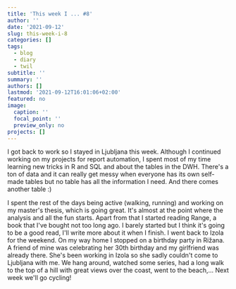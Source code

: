 ```yaml
---
title: 'This week I ... #8'
author: ''
date: '2021-09-12'
slug: this-week-i-8
categories: []
tags:
  - blog
  - diary
  - twil
subtitle: ''
summary: ''
authors: []
lastmod: '2021-09-12T16:01:06+02:00'
featured: no
image:
  caption: ''
  focal_point: ''
  preview_only: no
projects: []
---
```


I got back to work so I stayed in Ljubljana this week. Although I continued working on my projects for report automation, I spent most of my time learning new tricks in R and SQL and about the tables in the DWH. There's a ton of data and it can really get messy when everyone has its own self-made tables but no table has all the information I need. And there comes another table :)

I spent the rest of the days being active (walking, running) and working on my master's thesis, which is going great. It's almost at the point where the analysis and all the fun starts. Apart from that I started reading Range, a book that I've bought not too long ago. I barely started but I think it's going to be a good read, I'll write more about it when I finish.
I went back to Izola for the weekend. On my way home I stopped on a birthday party in Rižana. A friend of mine was celebrating her 30th birthday and my girlfriend was already there. She's been working in Izola so she sadly couldn't come to Ljubljana with me. We hang around, watched some series, had a long walk to the top of a hill with great views over the coast, went to the beach,... Next week we'll go cycling!